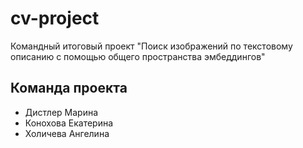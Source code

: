 # cv-project
Командный итоговый проект "Поиск изображений по текстовому описанию с помощью общего пространства эмбеддингов"

## Команда проекта
- Дистлер Марина
- Конохова Екатерина
- Холичева Ангелина